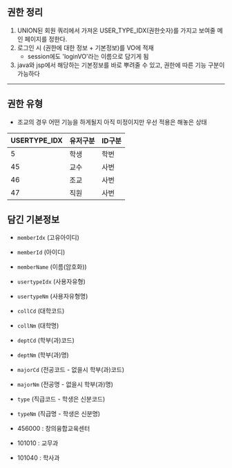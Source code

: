 

## 권한 정리

1. UNION된 회원 쿼리에서 가져온 USER_TYPE_IDX(권한숫자)를 가지고 보여줄 메인 페이지를 정한다.  
2. 로그인 시 (권한에 대한 정보 + 기본정보)를 VO에 적재
	- session에도 'loginVO'라는 이름으로 담기게 됨 
3. java와 jsp에서 해당하는 기본정보를 바로 뿌려줄 수 있고, 권한에 따른 기능 구분이 가능하다
---

## 권한 유형
- 조교의 경우 어떤 기능을 하게될지 아직 미정이지만 우선 적용은 해놓은 상태

| USERTYPE_IDX | 유저구분 | ID구분 |
| ------------ | ---- | ---- |
| 5            | 학생   | 학번   |
| 45           | 교수   | 사번   |
| 46           | 조교   | 사번   |
| 47           | 직원   | 사번   |


## 담긴 기본정보

- `memberIdx` (고유아이디)
- `memberId` (아이디)
- `memberName` (이름(암호화))
- `usertypeIdx` (사용자유형)
- `usertypeNm` (사용자유형명)
- `collCd` (대학코드)
- `collNm` (대학명)
- `deptCd` (학부(과)코드)
- `deptNm` (학부(과)명)
- `majorCd` (전공코드 - 없을시 학부(과)코드)
- `majorNm` (전공명 - 없을시 학부(과)명)
- `type` (직급코드 - 학생은 신분코드)
- `typeNm` (직급명 - 학생은 신분명)




- 456000 : 창의융합교육센터  
- 101010 : 교무과  
- 101040 : 학사과